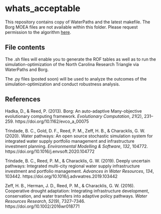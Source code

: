 # whats_acceptable
This repository contains copy of WaterPaths and the latest makefile. The Borg MOEA files are not available within this folder. Please request permission to the algorithm <a href="http://borgmoea.org/#contact" target="_blank">here</a>.

## File contents
<p>The .sh files will enable you to generate the ROF tables as well as to run the simulation-optimization of the North Carolina Research Triangle via WaterPaths and Borg. </p>
<p>The .py files (posted soon) will be used to analyze the outcomes of the simulation-optimization and conduct robustness analysis.

## References
<p>Hadka, D., &amp; Reed, P. (2013). Borg: An auto-adaptive Many-objective evolutionary computing framework. <em>Evolutionary Computation</em>, <em>21</em>(2), 231–259. https://doi.org/10.1162/evco_a_00075</p>

<p>Trindade, B. C., Gold, D. F., Reed, P. M., Zeff, H. B., &amp; Characklis, G. W. (2020). Water pathways: An open source stochastic simulation system for integrated water supply portfolio management and infrastructure investment planning. <em>Environmental Modelling &amp; Software</em>, <em>132</em>, 104772. https://doi.org/10.1016/j.envsoft.2020.104772</p>

<p>Trindade, B. C., Reed, P. M., &amp; Characklis, G. W. (2019). Deeply uncertain pathways: Integrated multi-city regional water supply infrastructure investment and portfolio management. <em>Advances in Water Resources</em>, <em>134</em>, 103442. https://doi.org/10.1016/j.advwatres.2019.103442</p>

<p>Zeff, H. B., Herman, J. D., Reed, P. M., &amp; Characklis, G. W. (2016). Cooperative drought adaptation: Integrating infrastructure development, conservation, and water transfers into adaptive policy pathways. <em>Water Resources Research</em>, <em>52</em>(9), 7327–7346. https://doi.org/10.1002/2016wr018771</p>
